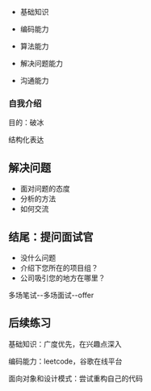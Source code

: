 - 基础知识

- 编码能力
- 算法能力
- 解决问题能力

- 沟通能力



### 自我介绍

目的：破冰

结构化表达





## 解决问题

- 面对问题的态度
- 分析的方法
- 如何交流

## 结尾：提问面试官

- 没什么问题
- 介绍下您所在的项目组？
- 公司吸引您的地方在哪里？





多场笔试--多场面试--offer



## 后续练习

基础知识：广度优先，在兴趣点深入

编码能力：leetcode，谷歌在线平台

面向对象和设计模式：尝试重构自己的代码